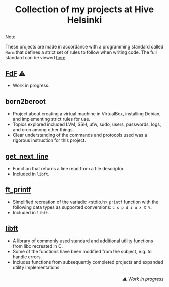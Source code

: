 # <p align="middle">Collection of my projects at Hive Helsinki</p>

> [!NOTE]
> These projects are made in accordance with a programming standard called `Norm` that defines a strict set of rules to follow when writing code. The full standard can be viewed [here](https://github.com/42School/norminette/blob/master/pdf/en.norm.pdf).

## [FdF](https://github.com/mordori/FdF) ⚠

- Work in progress.

## born2beroot

- Project about creating a virtual machine in VirtualBox, installing Debian, and implementing strict rules for use.
- Topics explored included LVM, SSH, ufw, sudo, users, passwords, logs, and cron among other things.
- Clear understanding of the commands and protocols used was a rigorous instruction for this project.

## [get_next_line](https://github.com/mordori/get_next_line)

- Function that returns a line read from a file descriptor.
- Included in `libft`.

## [ft_printf](https://github.com/mordori/ft_printf)

- Simplified recreation of the variadic <stdio.h> `printf` function with the following data types as supported conversions: `c s p d i u x X %`.
- Included in `libft`.

## [libft](https://github.com/mordori/libft?tab=readme-ov-file#libft)

- A library of commonly used standard and additional utility functions from libc recreated in C.
- Some of the functions have been modified from the subject, e.g. to handle errors.
- Includes functions from subsequently completed projects and expanded utility implementations.

###### <p align="right">⚠ Work in progress

